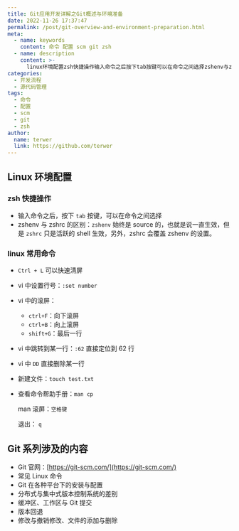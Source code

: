 ```yaml
---
title: Git应用开发详解之Git概述与环境准备
date: 2022-11-26 17:37:47
permalink: /post/git-overview-and-environment-preparation.html
meta:
  - name: keywords
    content: 命令 配置 scm git zsh
  - name: description
    content: >-
      linux环境配置zsh快捷操作输入命令之后按下tab​按键可以在命令之间选择zshenv与zshrc的区别_zshenv​始终是source的也就是说一直生效但是zshrc​只是活跃的shell生效另外zshrc会覆盖zshenv的设置。linux常用命令​ctrll​可以快速清屏vi中设置行号__setnumber​vi中的滚屏_​ctrlf​_向下滚屏​ctrlb​_向上滚屏​shiftg​_最后一行vi中跳转到某一行__​直接定位到行vi中dd​直接删除某一行新建文件_touchtesttxt​查
categories:
  - 开发流程
  - 源代码管理
tags:
  - 命令
  - 配置
  - scm
  - git
  - zsh
author:
  name: terwer
  link: https://github.com/terwer
---
```



## Linux 环境配置

### zsh 快捷操作

* 输入命令之后，按下 `tab`​ 按键，可以在命令之间选择
* zshenv 与 zshrc 的区别：`zshenv`​ 始终是 source 的，也就是说一直生效，但是 `zshrc`​ 只是活跃的 shell 生效，另外，zshrc 会覆盖 zshenv 的设置。

### linux 常用命令

* ​`Ctrl + L`​ 可以快速清屏
* vi 中设置行号：`:set number`​
* vi 中的滚屏：

  * ​`ctrl+F`​：向下滚屏
  * ​`ctrl+B`​：向上滚屏
  * ​`shift+G`​：最后一行
* vi 中跳转到某一行：`:62`​ 直接定位到 62 行
* vi 中 `DD`​ 直接删除某一行
* 新建文件：`touch test.txt`​
* 查看命令帮助手册：`man cp`​

  man 滚屏：`空格键`​

  退出： `q`​

## Git 系列涉及的内容

* Git 官网：[https://git-scm.com/](https://git-scm.com/)
* 常见 Linux 命令
* Git 在各种平台下的安装与配置
* 分布式与集中式版本控制系统的差别
* 缓冲区、工作区与 Git 提交
* 版本回退
* 修改与撤销修改、文件的添加与删除
